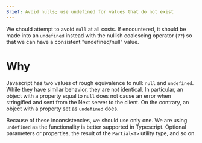 ```yaml
---
Brief: Avoid nulls; use undefined for values that do not exist
---
```

We should attempt to avoid `null` at all costs. If encountered, it should be made into an `undefined` instead with the nullish coalescing operator (`??`) so that we can have a consistent "undefined/null" value.

# Why
Javascript has two values of rough equivalence to null: `null` and `undefined`. While they have similar behavior, they are not identical. In particular, an object with a property equal to `null` does not cause an error when stringified and sent from the Next server to the client. On the contrary, an object with a property set as `undefined` does.

Because of these inconsistencies, we should use only one. We are using `undefined` as the functionality is better supported in Typescript. Optional parameters or properties, the result of the `Partial<T>` utility type, and so on. 